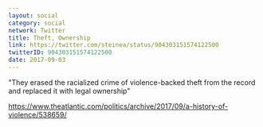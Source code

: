 ```yaml
---
layout: social
category: social
network: Twitter
title: Theft, Ownership
link: https://twitter.com/steinea/status/904303151574122500
twitterID: 904303151574122500
date: 2017-09-03
---
```


"They erased the racialized crime of violence-backed theft from the record and replaced it with legal ownership"

<https://www.theatlantic.com/politics/archive/2017/09/a-history-of-violence/538659/>
